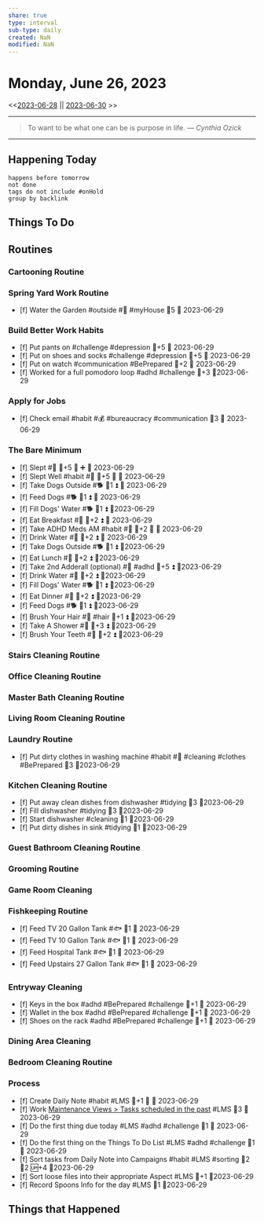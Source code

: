 ```yaml
---
share: true
type: interval
sub-type: daily
created: NaN 
modified: NaN
---
```

# Monday, June 26, 2023
<<[2023-06-28](./2023-06-28.md) || [2023-06-30](./2023-06-30.md) >>

---

> To want to be what one can be is purpose in life.
> — <cite>Cynthia Ozick</cite>

---
## Happening Today
```tasks
happens before tomorrow
not done
tags do not include #onHold
group by backlink
```

## Things To Do































































































## Routines
### Cartooning Routine


### Spring Yard Work Routine
- [f] Water the Garden #outside #🌱 #myHouse 🥄5 📅 2023-06-29


### Build Better Work Habits
- [f] Put pants on #challenge #depression 🥄+5 📅 2023-06-29
- [f] Put on shoes and socks #challenge #depression 🥄+5 📅 2023-06-29
- [f] Put on watch #communication #BePrepared 🥄+2 📅 2023-06-29
- [f] Worked for a full pomodoro loop #adhd #challenge 🥄+3 📆2023-06-29


### Apply for Jobs
- [f] Check email #habit #💰 #bureaucracy #communication 🥄3 📅 2023-06-29


### The Bare Minimum
- [f] Slept #🛌 🥄+5 🔺 ➕ 📅 2023-06-29
- [f] Slept Well #habit #🛌 🥄+5 🔺 📅 2023-06-29
- [f] Take Dogs Outside #🐕 🥄1 ⏫ 📅 2023-06-29
- [f] Feed Dogs #🐕 🥄1 ⏫ 📅 2023-06-29
- [f] Fill Dogs' Water #🐕 🥄1 ⏫ 📆2023-06-29
- [f] Eat Breakfast #🍎 🥄+2 ⏫ 📅 2023-06-29
- [f] Take ADHD Meds AM #habit #💊 🥄+2 🔺 📅 2023-06-29
- [f] Drink Water #🌊 🥄+2 ⏫ 📅 2023-06-29
- [f] Take Dogs Outside #🐕 🥄1 ⏫ 📆2023-06-29
- [f] Eat Lunch #🍎 🥄+2 ⏫ 📆2023-06-29
- [f] Take 2nd Adderall (optional) #💊 #adhd 🥄+5 ⏫ 📆2023-06-29
- [f] Drink Water #🌊  🥄+2 ⏫ 📆2023-06-29
- [f] Fill Dogs' Water #🐕 🥄1 ⏫ 📆2023-06-29
- [f] Eat Dinner #🍎 🥄+2 ⏫ 📆2023-06-29
- [f] Feed Dogs #🐕 🥄1 ⏫ 📆2023-06-29
- [f] Brush Your Hair #🚿 #hair 🥄+1 ⏫ 📆2023-06-29
- [f] Take A Shower #🚿 🥄+3 ⏫ 📆2023-06-29
- [f] Brush Your Teeth #🚿 🥄+2 ⏫ 📆2023-06-29


### Stairs Cleaning Routine


### Office Cleaning Routine


### Master Bath Cleaning Routine


### Living Room Cleaning Routine


### Laundry Routine
- [f] Put dirty clothes in washing machine #habit #🧹 #cleaning #clothes #BePrepared 🥄3 📆2023-06-29


### Kitchen Cleaning Routine
- [f] Put away clean dishes from dishwasher #tidying 🥄3 📆2023-06-29
- [f] Fill dishwasher #tidying 🥄3 📆2023-06-29
- [f] Start dishwasher #cleaning 🥄1 📆2023-06-29
- [f] Put dirty dishes in sink #tidying 🥄1 📆2023-06-29


### Guest Bathroom Cleaning Routine


### Grooming Routine


### Game Room Cleaning


### Fishkeeping Routine
- [f] Feed TV 20 Gallon Tank #🐟 🥄1 📅 2023-06-29
- [f] Feed TV 10 Gallon Tank #🐟 🥄1 📅 2023-06-29
- [f] Feed Hospital Tank #🐟 🥄1 📅 2023-06-29
- [f] Feed Upstairs 27 Gallon Tank #🐟 🥄1 📅 2023-06-29


### Entryway Cleaning
- [f] Keys in the box #adhd #BePrepared #challenge 🥄+1 📅 2023-06-29
- [f] Wallet in the box #adhd #BePrepared #challenge 🥄+1 📅 2023-06-29
- [f] Shoes on the rack #adhd #BePrepared #challenge 🥄+1 📅 2023-06-29


### Dining Area Cleaning


### Bedroom Cleaning Routine


### Process
- [f] Create Daily Note #habit #LMS 🥄+1 🔺 📅 2023-06-29
- [f] Work [Maintenance Views > Tasks scheduled in the past](../02%20-%20Tools/Maintenance%20Views.md#Tasks%20scheduled%20in%20the%20past) #LMS 🥄3 📅 2023-06-29
- [f] Do the first thing due today #LMS #adhd #challenge 🥄1 📅 2023-06-29
- [f] Do the first thing on the Things To Do List #LMS #adhd #challenge 🥄1 📅 2023-06-29
- [f] Sort tasks from Daily Note into Campaigns #habit #LMS #sorting 🍅2 🥄2 🆙+4  📆2023-06-29
- [f] Sort loose files into their appropriate Aspect #LMS 🥄+1  📆2023-06-29
- [f] Record Spoons Info for the day #LMS 🥄1 📆2023-06-29




## Things that Happened
